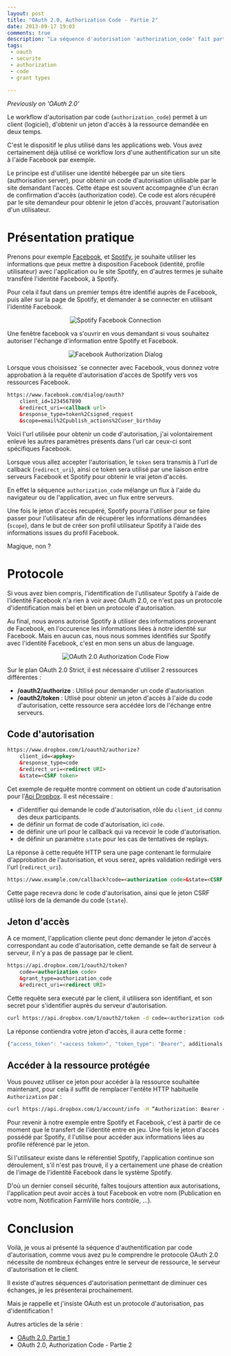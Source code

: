 ```yaml
---
layout: post
title: "OAuth 2.0, Authorization Code - Partie 2"
date: 2013-09-17 19:03
comments: true
description: "La séquence d'autorisation 'authorization_code' fait partie des séquences disponibles dans le protocole OAUTH 2.0, et est certainement celui le plus utilisé dans le Web 2.0."
tags:
 - oauth
 - securite
 - authorization
 - code
 - grant types
 
---
```


_Previously on 'OAuth 2.0'_

Le workflow d'autorisation par code (`authorization_code`) permet à un client (logiciel), d'obtenir un jeton d'accès à la ressource demandée en deux temps.

C'est le dispositif le plus utilisé dans les applications web. Vous avez certainement déjà utilisé ce workflow lors d'une authentification sur un site à l'aide Facebook par exemple.

Le principe est d'utiliser une identité hébergée par un site tiers (authorisation server), pour obtenir un code d'autorisation utilisable par le site demandant l'accès. Cette étape est souvent accompagnée d'un écran de confirmation d'accès (authorization code). Ce code est alors récupéré par le site demandeur pour obtenir le jeton d'accès, prouvant l'autorisation d'un utilisateur.

# Présentation pratique 

Prenons pour exemple [Facebook](http://www.facebook.com), et [Spotify](http://www.spotify.com), je souhaite utiliser les informations que peux mettre à disposition Facebook (identité, profile utilisateur) avec l'application ou le site Spotify, en d'autres termes je suhaite transféré l'identité Facebook, à Spotify.

Pour cela il faut dans un premier temps être identifié auprès de Facebook, puis aller sur la page de Spotify, et demander à se connecter en utilisant l'identité Facebook.

<div style="text-align: center">
<img src="/images/articles/2013/facebook_spotify_connect.png" alt="Spotify Facebook Connection" />
</div>

Une fenêtre facebook va s'ouvrir en vous demandant si vous souhaitez autoriser l'échange d'information entre Spotify et Facebook.

<div style="text-align: center">
<img src="/images/articles/2013/facebook_spotify_authorize.png" alt="Facebook Authorization Dialog" style="text-align: center" />
</div>

Lorsque vous choisissez `se connecter avec Facebook, vous donnez votre approbation à la requête d'autorisation d'accès de Spotify vers vos ressources Facebook.

``` html
https://www.facebook.com/dialog/oauth?
	client_id=1234567890
	&redirect_uri=<callback url>
	&response_type=token%2Csigned_request
	&scope=email%2Cpublish_actions%2Cuser_birthday
```

Voici l'url utilisée pour obtenir un code d'autorisation, j'ai volontairement enlevé les autres paramètres présents dans l'url car ceux-ci sont spécifiques Facebook.

Lorsque vous allez accepter l'autorisation, le `token` sera transmis à l'url de callback (`redirect_uri`), ainsi ce token sera utilisé par une liaison entre serveurs Facebook et Spotify pour obtenir le vrai jeton d'accès.

En effet la séquence `authorization_code` mélange un flux à l'aide du navigateur ou de l'application, avec un flux entre serveurs.

Une fois le jeton d'accès recupéré, Spotify pourra l'utiliser pour se faire passer pour l'utilisateur afin de récupérer les informations démandées (`scope`), dans le but de créer son profil utilisateur Spotify à l'aide des informations issues du profil Facebook. 

Magique, non ?

# Protocole 

Si vous avez bien compris, l'identification de l'utilisateur Spotify à l'aide de l'identité Facebook n'a rien à voir avec OAuth 2.0, ce n'est pas un protocole d'identification mais bel et bien un protocole d'autorisation.

Au final, nous avons autorisé Spotify à utiliser des informations provenant de Facebook, en l'occurence les informations liées à notre identité sur Facebook. Mais en aucun cas, nous nous sommes identifiés sur Spotify avec l'identité Facebook, c'est en mon sens un abus de language.
 
<div style="text-align: center">
<img src="/images/articles/2013/facebook_spotify_oauth_authorization_code_flow.png" style="text-align: center" alt="OAuth 2.0 Authorization Code Flow" />
</div>

Sur le plan OAuth 2.0 Strict, il est nécessaire d'utiliser 2 ressources différentes :

  * **/oauth2/authorize** : Utilisé pour demander un code d'autorisation
  * **/oauth2/token** : Utlisé pour obtenir un jeton d'accès à l'aide du code d'autorisation, cette ressource sera accédée lors de l'échange entre serveurs.
  
## Code d'autorisation

``` html
https://www.dropbox.com/1/oauth2/authorize?
	client_id=<appkey>
	&response_type=code
	&redirect_uri=<redirect URI>
	&state=<CSRF token>
```

Cet exemple de requête montre comment on obtient un code d'autorisation pour l'[Api Dropbox](https://www.dropbox.com/developers/blog/45/using-oauth-20-with-the-core-api). Il est nécessaire :

  * d'identifier qui demande le code d'autorisation, rôle du `client_id` connu des deux participants.
  * de définir un format de code d'autorisation, ici `code`.
  * de définir une url pour le callback qui va recevoir le code d'autorisation.
  * de définir un paramètre `state` pour les cas de tentatives de replays.

La réponse à cette requête HTTP sera une page contenant le formulaire d'approbation de l'autorisation, et vous serez, après validation redirigé vers l'url (`redirect_uri`).

``` html
https://www.example.com/callback?code=<authorization code>&state=<CSRF token>
```

Cette page recevra donc le code d'autorisation, ainsi que le jeton CSRF utilisé lors de la demande du code (`state`).

## Jeton d'accès

A ce moment, l'application cliente peut donc demander le jeton d'accès correspondant au code d'autorisation, cette demande se fait de serveur à serveur, il n'y a pas de passage par le client.

``` html
https://api.dropbox.com/1/oauth2/token?
	code=<authorization code>
	&grant_type=authorization_code
	&redirect_uri=<redirect URI>
```

Cette requête sera executé par le client, il utilisera son identifiant, et son secret pour s'identifier auprès du serveur d'autorisation.

``` bash
curl https://api.dropbox.com/1/oauth2/token -d code=<authorization code> -d grant_type=authorization_code -d redirect_uri=<redirect URI> -u <app key>:<app secret>
```

La réponse contiendra votre jeton d'accès, il aura cette forme : 

``` js
{"access_token": "<access token>", "token_type": "Bearer", additionals attributes … (expire, etc.)}
```

## Accéder à la ressource protégée

Vous pouvez utiliser ce jeton pour accéder à la ressource souhaitée maintenant, pour cela il suffit de remplacer l'entête HTTP habituelle `Authorization` par :

``` bash
curl https://api.dropbox.com/1/account/info -H “Authorization: Bearer <access token>”
```

Pour revenir à notre exemple entre Spotify et Facebook, c'est à partir de ce moment que le transfert de l'identité entre en jeu.
Une fois le jeton d'accès possédé par Spotify, il l'utilise pour accéder aux informations liées au profile référencé par le jeton.

Si l'utilisateur existe dans le référentiel Spotify, l'application continue son déroulement, s'il n'est pas trouvé, il y a certainement une phase de création de l'image de l'identité Facebook dans le système Spotify.

D'où un dernier conseil sécurité, faîtes toujours attention aux autorisations, l'application peut avoir accès à tout Facebook en votre nom (Publication en votre nom, Notification FarmVille hors contrôle, …).

# Conclusion

Voilà, je vous ai présenté la séquence d'authentification par code d'autorisation, comme vous avez pu le comprendre le protocole OAuth 2.0 nécessite de nombreux échanges entre le serveur de ressource, le serveur d'autorisation et le client.

Il existe d'autres séquences d'autorisation permettant de diminuer ces échanges, je les présenterai prochainement.

Mais je rappelle et j'insiste OAuth est un protocole d'autorisation, pas d'identification !

Autres articles de la série :

  - [OAuth 2.0, Partie 1](/articles/2013-09-08-oauth-20-partie-1.html)
  - OAuth 2.0, Authorization Code - Partie 2